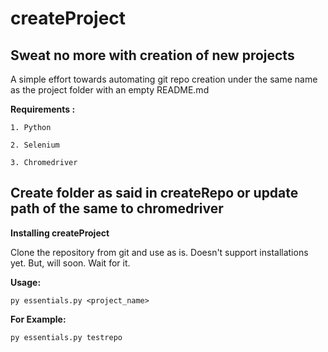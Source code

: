 # createProject

## Sweat no more with creation of new projects

A simple effort towards automating git repo creation under the same name as the project folder with an empty README.md


**Requirements :**

    1. Python

    2. Selenium
    
    3. Chromedriver

## Create folder as said in createRepo or update path of the same to chromedriver

**Installing createProject**

Clone the repository from git and use as is.
Doesn't support installations yet. But, will soon. Wait for it.


**Usage:**
```
py essentials.py <project_name>
```

**For Example:**
```
py essentials.py testrepo
```

